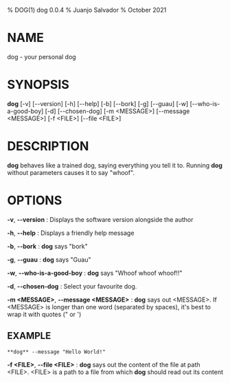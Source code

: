 % DOG(1) dog 0.0.4
% Juanjo Salvador
% October 2021

# NAME
dog - your personal dog

# SYNOPSIS
**dog** [-v] [\--version] [-h] [\--help] [-b] [\--bork] [-g] [\--guau] [-w] [\--who-is-a-good-boy] [-d] [\--chosen-dog] [-m \<MESSAGE>] [\--message \<MESSAGE>] [-f \<FILE>] [\--file \<FILE>]

# DESCRIPTION
**dog** behaves like a trained dog, saying everything you tell it to. Running **dog**  without parameters causes it to say "whoof".

# OPTIONS
**-v**, **-\-version**
: Displays the software version alongside the author

**-h**, **-\-help**
: Displays a friendly help message

**-b**, **-\-bork**
: **dog** says "bork"

**-g**, **-\-guau**
: **dog** says "Guau"

**-w**, **-\-who-is-a-good-boy**
: **dog** says "Whoof whoof whoof!!"

**-d**, **-\-chosen-dog**
: Select your favourite dog.

**-m \<MESSAGE>**, **-\-message \<MESSAGE>**
: **dog** says out \<MESSAGE>. If \<MESSAGE> is longer than one word (separated by spaces), it's best to wrap it with quotes (" or ')

## EXAMPLE
    **dog** --message "Hello World!"


**-f \<FILE>**, **-\-file \<FILE>**
: **dog** says out the content of the file at path \<FILE>. \<FILE> is a path to a file from which **dog** should read out its content
